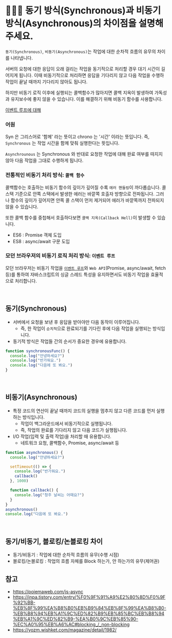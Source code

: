 # 💁🏻‍♀️ 동기 방식(Synchronous)과 비동기 방식(Asynchronous)의 차이점을 설명해주세요.
`동기(Synchronous)`, `비동기(Asynchronous)`는 작업에 대한 순차적 흐름의 유무의 차이를 나타냅니다.

서버의 요청에 대한 응답이 오래 걸리는 작업을 동기적으로 처리할 경우 대기 시간이 길어지게 됩니다. 이때 비동기적으로 처리하면 응답을 기다리지 않고 다음 작업을 수행하 작업이 끝날 때까지 기다리지 않아도 됩니다.

하지만 비동기 로직 이후에 실행되는 콜백함수가 많아지면 콜백 지옥이 발생하여 가독성과 유지보수에 좋지 않을 수 있습니다. 이를 해결하기 위해 비동기 함수를 사용합니다.

[이벤트 루프에 대해](/js/event-loop.md)

### 어원
Syn 은 그리스어로 '함께' 라는 뜻이고 chrono 는 '시간' 이라는 뜻입니다. 즉, `Synchronous` 는 작업 시간을 함께 맞춰 실행한다는 뜻입니다.

`Asynchrounous` 는 Synchronous 와 반대로 요청한 작업에 대해 완료 여부를 따지지 않아 다음 작업을 그대로 수행하게 됩니다.

### 전통적인 비동기 처리 방식: `콜백 함수`
콜백함수는 호출하는 비동기 함수의 깊이가 깊어질 수록 `에러 핸들링`이 까다롭습니다.
콜 스택 기준으로 안쪽 스택에서 발생한 에러는 바깥쪽 호출자 방향으로 전파됩니다. 그러나 함수의 깊이가 깊어지면 안쪽 콜 스택이 먼저 제거되어 에러가 바깥쪽까지 전파되지 않을 수 있습니다.

또한 콜백 함수를 중첩해서 호출하다보면 `콜백 지옥(Callback Hell)`이 발생할 수 있습니다.

- ES6 : Promise 객체 도입
- ES8 : async/await 구문 도입

### 모던 브라우저의 비동기 로직 처리 방식: `이벤트 루프`
모던 브라우저는 비동기 작업을 [`이벤트 루프`](/js/event-loop.md)와 `Web API`(Promise, async/await, fetch 등)를 통하여 자바스크립트의 싱글 스레드 특성을 유지하면서도 비동기 작업을 효율적으로 처리합니다.

<br/>

## 동기(Synchronous)
- 서버에서 요청을 보낸 후 응답을 받아야만 다음 동작이 이루어집니다.
  - 즉, 한 작업이 `순치적`으로 완료되기를 기다린 후에 다음 작업을 실행되는 방식입니다.
- 동기적 방식은 작업들 간의 순서가 중요한 경우에 유용합니다.

```javascript
function synchronousFunc() {
  console.log("안녕하세요?")
  console.log("반가워요.")
  console.log("다음에 또 봐요.")
}
```

<br/>

## 비동기(Asynchronous)
- 특정 코드의 연산이 끝날 때까지 코드의 실행을 멈추지 않고 다른 코드를 먼저 실행하는 방식입니다.
  - 작업이 백그라운드에서 비동기적으로 실행됩니다.
  - 즉, 작업의 완료를 기다리지 않고 다음 코드가 실행됩니다.
- I/O 작업(입력 및 출력 작업)을 처리할 때 유용합니다.
  - 네트워크 요청, 콜백함수, Promise, async/await 등

```javascript
function asynchronous() {
  console.log("안녕하세요?")

  setTimeout(() => {
    console.log("반가워요.")
    callback()
  }, 1000)

  function callback() {
    console.log("청주 날씨는 어때요?")
  }
}
asynchronous()
console.log("다음에 또 봐요.")
```

<br/>

## 동기/비동기, 블로킹/논블로킹 차이
- 동기/비동기 : 작업에 대한 순차적 흐름의 유무(수행 시점)
- 블로킹/논블로킹 : 작업의 흐름 자체를 Block 하는가, 안 하는가의 유무(제어권)

## 참고
- https://poiemaweb.com/js-async
- https://inpa.tistory.com/entry/%F0%9F%91%A9%E2%80%8D%F0%9F%92%BB-%EB%8F%99%EA%B8%B0%EB%B9%84%EB%8F%99%EA%B8%B0-%EB%B8%94%EB%A1%9C%ED%82%B9%EB%85%BC%EB%B8%94%EB%A1%9C%ED%82%B9-%EA%B0%9C%EB%85%90-%EC%A0%95%EB%A6%AC#blocking_/_non-blocking
- https://yozm.wishket.com/magazine/detail/1982/